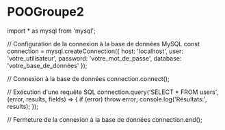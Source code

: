 # POOGroupe2
import * as mysql from 'mysql';

// Configuration de la connexion à la base de données MySQL
const connection = mysql.createConnection({
    host: 'localhost',
    user: 'votre_utilisateur',
    password: 'votre_mot_de_passe',
    database: 'votre_base_de_données'
});

// Connexion à la base de données
connection.connect();

// Exécution d'une requête SQL
connection.query('SELECT * FROM users', (error, results, fields) => {
    if (error) throw error;
    console.log('Résultats:', results);
});

// Fermeture de la connexion à la base de données
connection.end();
